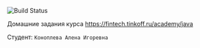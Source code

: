 ![Build Status](https://github.com/allkon14/java-2023/actions/workflows/build.yml/badge.svg)

Домашние задания курса https://fintech.tinkoff.ru/academy/java

Студент: `Коноплева Алена Игоревна`
